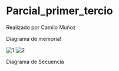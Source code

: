 # Parcial_primer_tercio
 Realizado por Camilo Muñoz
 
 
Diagrama de memoria!

![1](https://user-images.githubusercontent.com/72894018/110180661-345f4980-7dd8-11eb-9044-20404d3a2cde.jpeg)
![2](https://user-images.githubusercontent.com/72894018/110180663-34f7e000-7dd8-11eb-8bc0-3006c09e8652.jpeg)

Diagrama de Secuencia


